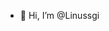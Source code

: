 - 👋 Hi, I’m @Linussgi
<!---
Linussgi/Linussgi is a ✨ special ✨ repository because its `README.md` (this file) appears on your GitHub profile.
You can click the Preview link to take a look at your changes.
--->
